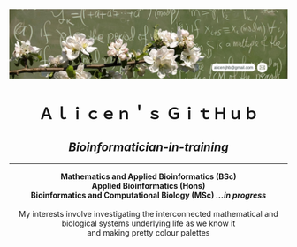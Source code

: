 <img src="https://github.com/AlicenJoyHenning/honours_2023/blob/main/images/00_other/profile.jpg?raw=true" alt="MasterHead">
<div style="text-align: center;">
  <h1 align="center">Ａｌｉｃｅｎ＇ｓ   ＧｉｔＨｕｂ</newline></h1>
  <h2 align="center"><i>Bioinformatician-in-training</i></h3>
    <hr width="100%" size="2" align="center" >
<p align="center">
  <strong>Mathematics and Applied Bioinformatics (BSc) <br>
  Applied Bioinformatics (Hons) </br>
  Bioinformatics and Computational Biology (MSc) <i>...in progress</i></strong> </br> 
</br>
  My interests involve investigating the interconnected mathematical and biological systems underlying life as we know it <br> and making pretty colour palettes  
</p>
</div>

